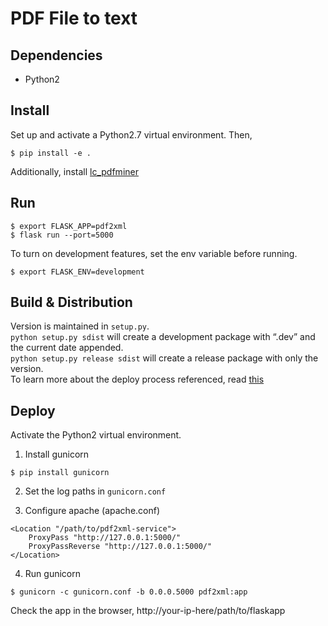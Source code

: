 # PDF File to text

## Dependencies
- Python2

## Install
Set up and activate a Python2.7 virtual environment. Then,
```
$ pip install -e .
``` 
Additionally, install [lc_pdfminer](https://github.com/gawati/pdf-to-xml) 

## Run
```
$ export FLASK_APP=pdf2xml
$ flask run --port=5000
```

To turn on development features, set the env variable before running.
```
$ export FLASK_ENV=development
```

## Build & Distribution
Version is maintained in `setup.py`.  
`python setup.py sdist` will create a development package with “.dev” and the current date appended.  
`python setup.py release sdist` will create a release package with only the version.  
To learn more about the deploy process referenced, read [this](http://flask.pocoo.org/docs/1.0/patterns/distribute/)

## Deploy
Activate the Python2 virtual environment.

1. Install gunicorn
```
$ pip install gunicorn
```

2. Set the log paths in `gunicorn.conf`

3. Configure apache (apache.conf)
```
<Location "/path/to/pdf2xml-service">
    ProxyPass "http://127.0.0.1:5000/"
    ProxyPassReverse "http://127.0.0.1:5000/"
</Location>
```

4. Run gunicorn
```
$ gunicorn -c gunicorn.conf -b 0.0.0.5000 pdf2xml:app
```

Check the app in the browser, http://your-ip-here/path/to/flaskapp  